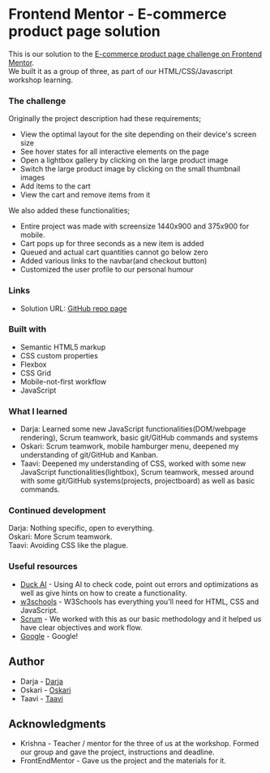 # Frontend Mentor - E-commerce product page solution

This is our solution to the [E-commerce product page challenge on Frontend Mentor](https://www.frontendmentor.io/challenges/ecommerce-product-page-UPsZ9MJp6).<br>
We built it as a group of three, as part of our HTML/CSS/Javascript workshop learning.

### The challenge
Originally the project description had these requirements;

- View the optimal layout for the site depending on their device's screen size
- See hover states for all interactive elements on the page
- Open a lightbox gallery by clicking on the large product image
- Switch the large product image by clicking on the small thumbnail images
- Add items to the cart
- View the cart and remove items from it

We also added these functionalities;
- Entire project was made with screensize 1440x900 and 375x900 for mobile.
- Cart pops up for three seconds as a new item is added
- Queued and actual cart quantities cannot go below zero
- Added various links to the navbar(and checkout button)
- Customized the user profile to our personal humour

### Links

- Solution URL: [GitHub repo page](https://github.com/KaerailearS/Group-commerce-page)

### Built with

- Semantic HTML5 markup
- CSS custom properties
- Flexbox
- CSS Grid
- Mobile-not-first workflow
- JavaScript

### What I learned

- Darja: Learned some new JavaScript functionalities(DOM/webpage rendering), Scrum teamwork, basic git/GitHub commands and systems
- Oskari: Scrum teamwork, mobile hamburger menu, deepened my understanding of git/GitHub and Kanban.
- Taavi: Deepened my understanding of CSS, worked with some new JavaScript functionalities(lightbox), Scrum teamwork, messed around with some git/GitHub systems(projects, projectboard) as well as basic commands.

### Continued development

Darja: Nothing specific, open to everything.
<br>
Oskari: More Scrum teamwork. 
<br>
Taavi: Avoiding CSS like the plague.

### Useful resources

- [Duck AI](https://duck.ai) - Using AI to check code, point out errors and optimizations as well as give hints on how to create a functionality.
- [w3schools](https://www.w3schools.com/) - W3Schools has everything you'll need for HTML, CSS and JavaScript.
- [Scrum](https://www.atlassian.com/agile/scrum) - We worked with this as our basic methodology and it helped us have clear objectives and work flow.
- [Google](https://www.google.fi/) - Google!

## Author

- Darja - [Darja](https://github.com/dashasmr)
- Oskari - [Oskari](https://github.com/oskaritauru)
- Taavi - [Taavi](https://github.com/KaerailearS)

## Acknowledgments

- Krishna - Teacher / mentor for the three of us at the workshop. Formed our group and gave the project, instructions and deadline.
- FrontEndMentor - Gave us the project and the materials for it.